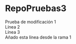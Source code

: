 # RepoPruebas3
Prueba de modificación 1<br>
Línea 2<br>
Línea 3<br>
Añado esta línea desde la rama 1
